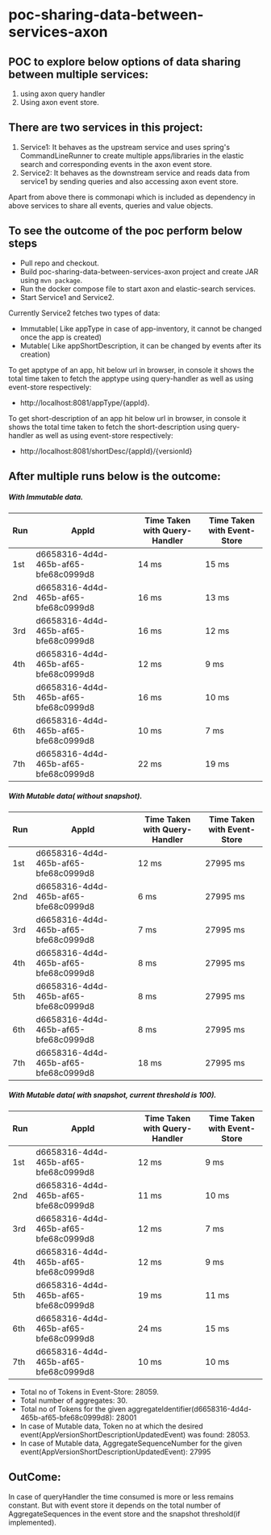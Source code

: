 # poc-sharing-data-between-services-axon

## POC to explore below options of data sharing between multiple services:
1. using axon query handler
2. Using axon event store.

## There are two services in this project:
1. Service1: It behaves as the upstream service and uses spring's CommandLineRunner to create multiple apps/libraries in the elastic 
             search and corresponding events in the axon event store.
2. Service2: It behaves as the downstream service and reads data from service1 by sending queries and also accessing axon event store.

Apart from above there is commonapi which is included as dependency in above services to share all events, queries and value objects.

## To see the outcome of the poc perform below steps
  - Pull repo and checkout.
  - Build poc-sharing-data-between-services-axon project and create JAR using `mvn package`.
  - Run the docker compose file to start axon and elastic-search services.
  - Start Service1 and Service2.

Currently Service2 fetches two types of data:
  - Immutable( Like appType in case of app-inventory, it cannot be changed once the app is created)
  - Mutable( Like appShortDescription, it can be changed by events after its creation)
  
 To get apptype of an app, hit below url in browser, in console it shows the total time taken to fetch the apptype using query-handler
 as well as using event-store respectively:
  - http://localhost:8081/appType/{appId}.
 
 To get short-description of an app hit below url in browser, in console it shows the total time taken to fetch the short-description
 using query-handler as well as using event-store respectively:
  - http://localhost:8081/shortDesc/{appId}/{versionId}
  
## After multiple runs below is the outcome:
##### With Immutable data.
| Run | AppId | Time Taken with Query-Handler | Time Taken with Event-Store |
|-----|-------|-------------------------------|-----------------------------|
|1st|d6658316-4d4d-465b-af65-bfe68c0999d8|14 ms|15 ms
|2nd|d6658316-4d4d-465b-af65-bfe68c0999d8|16 ms|13 ms
|3rd|d6658316-4d4d-465b-af65-bfe68c0999d8|16 ms|12 ms
|4th|d6658316-4d4d-465b-af65-bfe68c0999d8|12 ms|9 ms
|5th|d6658316-4d4d-465b-af65-bfe68c0999d8|16 ms|10 ms
|6th|d6658316-4d4d-465b-af65-bfe68c0999d8|10 ms|7 ms
|7th|d6658316-4d4d-465b-af65-bfe68c0999d8|22 ms|19 ms

##### With Mutable data( without snapshot).
| Run | AppId | Time Taken with Query-Handler | Time Taken with Event-Store |
|-----|-------|-------------------------------|-----------------------------|
|1st|d6658316-4d4d-465b-af65-bfe68c0999d8|12 ms|27995 ms
|2nd|d6658316-4d4d-465b-af65-bfe68c0999d8|6 ms|27995 ms
|3rd|d6658316-4d4d-465b-af65-bfe68c0999d8|7 ms|27995 ms
|4th|d6658316-4d4d-465b-af65-bfe68c0999d8|8 ms|27995 ms
|5th|d6658316-4d4d-465b-af65-bfe68c0999d8|8 ms|27995 ms
|6th|d6658316-4d4d-465b-af65-bfe68c0999d8|8 ms|27995 ms
|7th|d6658316-4d4d-465b-af65-bfe68c0999d8|18 ms|27995 ms

##### With Mutable data( with snapshot, current threshold is 100).
| Run | AppId | Time Taken with Query-Handler | Time Taken with Event-Store |
|-----|-------|-------------------------------|-----------------------------|
|1st|d6658316-4d4d-465b-af65-bfe68c0999d8|12 ms|9 ms
|2nd|d6658316-4d4d-465b-af65-bfe68c0999d8|11 ms|10 ms
|3rd|d6658316-4d4d-465b-af65-bfe68c0999d8|12 ms|7 ms
|4th|d6658316-4d4d-465b-af65-bfe68c0999d8|12 ms|9 ms
|5th|d6658316-4d4d-465b-af65-bfe68c0999d8|19 ms|11 ms
|6th|d6658316-4d4d-465b-af65-bfe68c0999d8|24 ms|15 ms
|7th|d6658316-4d4d-465b-af65-bfe68c0999d8|10 ms|10 ms

- Total no of Tokens in Event-Store: 28059.
- Total number of aggregates: 30.
- Total no of Tokens for the given aggregateIdentifier(d6658316-4d4d-465b-af65-bfe68c0999d8): 28001
- In case of Mutable data, Token no at which the desired event(AppVersionShortDescriptionUpdatedEvent) was found: 28053.
- In case of Mutable data, AggregateSequenceNumber for the given event(AppVersionShortDescriptionUpdatedEvent): 27995

## OutCome:
In case of queryHandler the time consumed is more or less remains constant. But with event store it depends on the total number of
AggregateSequences in the event store and the snapshot threshold(if implemented).